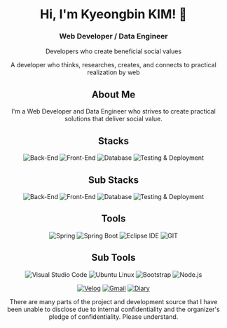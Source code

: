 <h1 align="center">Hi, I'm Kyeongbin KIM! 👋</h1>

<h3 align="center">Web Developer / Data Engineer</h3>

<p align="center">Developers who create beneficial social values</p>
<p align="center">A developer who thinks, researches, creates, and connects to practical realization by web</p>

<h2 align="center">About Me</h2>

<p align="center">I'm a Web Developer and Data Engineer who strives to create practical solutions that deliver social value.</p>

<h2 align="center">Stacks</h2>

<p align="center">
  <img src="https://img.shields.io/badge/Back--End-Java%20%7C%20Spring%20Framework%20%7C%20JSP-007396?style=flat-square&logo=Java&logoColor=white" alt="Back-End">
  <img src="https://img.shields.io/badge/Front--End-HTML%20%7C%20CSS%20%7C%20JavaScript-E34F26?style=flat-square&logo=HTML5&logoColor=white" alt="Front-End">
  <img src="https://img.shields.io/badge/Database-MySQL%20%7C%20AWS%20RDS-4479A1?style=flat-square&logo=MySQL&logoColor=white" alt="Database">
  <img src="https://img.shields.io/badge/Testing%20%26%20Deployment-Maven%20%7C%20JUnit-0769AD?style=flat-square&logo=Java&logoColor=white" alt="Testing & Deployment">
</p>

<h2 align="center">Sub Stacks</h2>

<p align="center">
  <img src="https://img.shields.io/badge/Back--End-C%20%7C%20MyBatis-007396?style=flat-square&logo=C&logoColor=black" alt="Back-End">
  <img src="https://img.shields.io/badge/Front--End-Bootstrap%20%7C%20JavaScript%20%7C%20Vue.js-E34F26?style=flat-square&logo=Bootstrap&logoColor=white" alt="Front-End">
  <img src="https://img.shields.io/badge/Database-MariaDB%20%7C%20Oracle-4479A1?style=flat-square&logo=MariaDB&logoColor=white" alt="Database">
  <img src="https://img.shields.io/badge/Testing%20%26%20Deployment-Gradle%20%7C%20Docker-0769AD?style=flat-square&logo=Docker&logoColor=white" alt="Testing & Deployment">
</p>

<h2 align="center">Tools</h2>

<p align="center">
  <img src="https://img.shields.io/badge/Spring-6DB33F?style=flat-square&logo=Spring&logoColor=white" alt="Spring">
  <img src="https://img.shields.io/badge/Spring%20Boot-6DB33F?style=flat-square&logo=Spring%20Boot&logoColor=white" alt="Spring Boot">
  <img src="https://img.shields.io/badge/Eclipse%20IDE-2C2255?style=flat-square&logo=Eclipse%20IDE&logoColor=white" alt="Eclipse IDE">
  <img src="https://img.shields.io/badge/GIT-181717?style=flat-square&logo=GIT&logoColor=white" alt="GIT">
</p>

<h2 align="center">Sub Tools</h2>

<p align="center">
  <img src="https://img.shields.io/badge/Visual%20Studio%20Code-007ACC?style=flat-square&logo=Visual%20Studio%20Code&logoColor=white" alt="Visual Studio Code">
  <img src="https://img.shields.io/badge/Ubuntu%20Linux-E95420?style=flat-square&logo=Ubuntu&logoColor=white" alt="Ubuntu Linux">
  <img src="https://img.shields.io/badge/Bootstrap-000000?style=flat-square&logo=Bootstrap&logoColor=white" alt="Bootstrap">
  <img src="https://img.shields.io/badge/Node.js-339933?style=flat-square&logo=Node.js&logoColor=white" alt="Node.js">
</p>

<p align="center">
  <a href="https://velog.io/@kkb3431" target="_blank"><img src="https://img.shields.io/badge/Velog-20C997?style=flat-square&logo=Velog&logoColor=white" alt="Velog"></a>
  <a href="mailto:kyeongbin3431@gmail.com" target="_blank"><img src="https://img.shields.io/badge/Gmail-d14836?style=flat-square&logo=Gmail&logoColor=white" alt="Gmail"></a>
  <a href="https://rlarudqls.github.io/Record.html" target="_blank"><img src="https://img.shields.io/badge/Diary-blue?style=for-the-badge" alt="Diary"></a>
</p>


<p align="center">
  There are many parts of the project and development source that I have been unable to disclose due to internal confidentiality and the organizer's pledge of confidentiality. Please understand.
</p>
